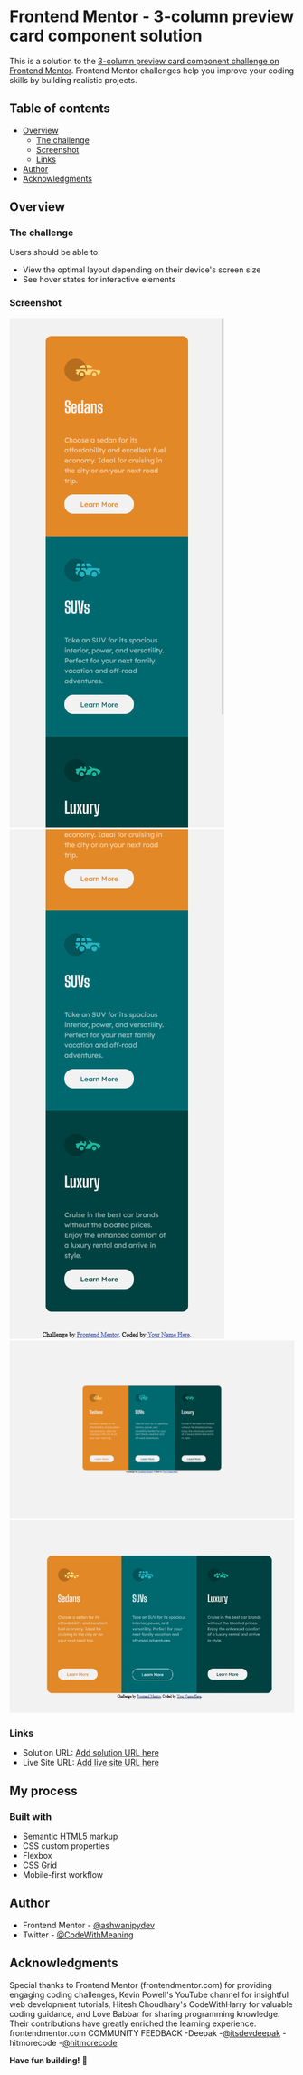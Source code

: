 # Frontend Mentor - 3-column preview card component solution

This is a solution to the [3-column preview card component challenge on Frontend Mentor](https://www.frontendmentor.io/challenges/3column-preview-card-component-pH92eAR2-). Frontend Mentor challenges help you improve your coding skills by building realistic projects. 

## Table of contents

- [Overview](#overview)
  - [The challenge](#the-challenge)
  - [Screenshot](#screenshot)
  - [Links](#links)
- [Author](#author)
- [Acknowledgments](#acknowledgments)



## Overview

### The challenge

Users should be able to:

- View the optimal layout depending on their device's screen size
- See hover states for interactive elements

### Screenshot

![](./design/Screen%20Shot%202023-07-22%20at%2008.03.32.png)
![](./design/Screen%20Shot%202023-07-22%20at%2008.03.45.png)
![](./design/Screen%20Shot%202023-07-22%20at%2008.04.01.png)
![](./design/Screenshot-active-states.jpg)


### Links

- Solution URL: [Add solution URL here](https://your-solution-url.com)
- Live Site URL: [Add live site URL here](https://your-live-site-url.com)

## My process

### Built with

- Semantic HTML5 markup
- CSS custom properties
- Flexbox
- CSS Grid
- Mobile-first workflow

## Author

- Frontend Mentor - [@ashwanipydev](https://www.frontendmentor.io/profile/ashwanipydev)
- Twitter - [@CodeWithMeaning](https://twitter.com/CodeWithMeaning)


## Acknowledgments

Special thanks to Frontend Mentor (frontendmentor.com) for providing engaging coding challenges, Kevin Powell's YouTube channel for insightful web development tutorials, Hitesh Choudhary's CodeWithHarry for valuable coding guidance, and Love Babbar for sharing programming knowledge. Their contributions have greatly enriched the learning experience. 
frontendmentor.com COMMUNITY FEEDBACK
-Deepak -[@itsdevdeepak](https://www.frontendmentor.io/profile/itsdevdeepak)
-hitmorecode -[@hitmorecode](https://www.frontendmentor.io/profile/hitmorecode)



**Have fun building!** 🚀



